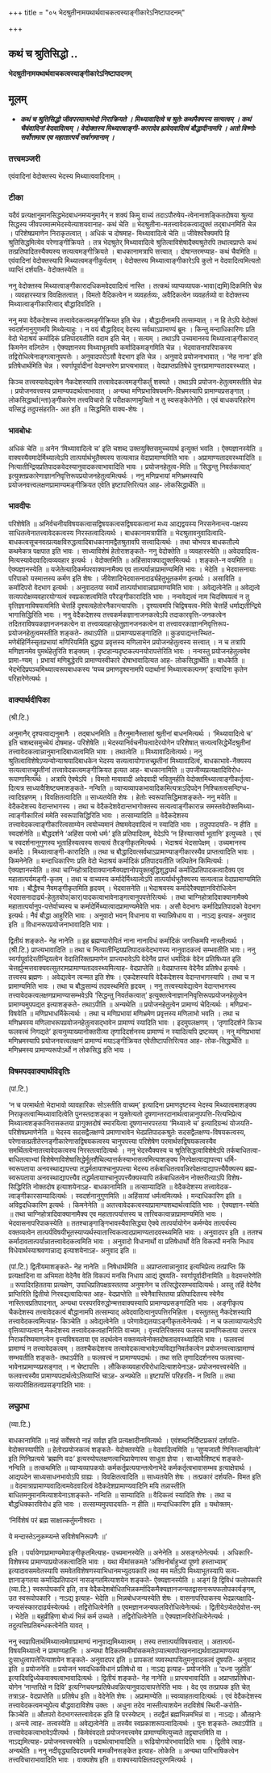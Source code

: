 +++
title = "०५ भेदश्रुतीनामयथार्थवाचकत्वस्याङ्गीकारेऽनिष्टापादनम्"

+++


## कथं च श्रुतिसिद्धो ..

**भेदश्रुतीनामयथार्थवाचकत्वस्याङ्गीकारेऽनिष्टापादनम्**

## **मूलम्** 

- ***कथं च श्रुतिसिद्धो जीवपरमात्मभेदो निराक्रियते । मिथ्यावादित्वे च श्रुतेः कथमैक्यस्य सत्यत्वम् । कथं चैवंवादिनां वेदवादित्वम् । वेदोक्तस्य मिथ्यात्वाङ्गी-कारादेव ह्यवेदवादित्वं बौद्धादीनामपि । अतो विष्णोः सर्वोत्तमत्व एव महातात्पर्यं सर्वागमानाम् ।***

### **तत्त्वमञ्जरी**

एवंवादिनां वेदोक्तस्य भेदस्य मिथ्यात्ववादिनाम् ।

### **टीका** 

यदैवं प्रत्यक्षानुमानसिद्धभेदबाधनमप्यनुमानैर् न शक्यं किमु वाच्यं तदाऽपौरुषेय-त्वेनानाशङ्कितदोषया श्रुत्या सिद्धस्य जीवपरमात्मभेदस्येत्याशयवानाह- कथं चेति ॥ भेदश्रुतीना-मतत्त्वावेदकत्वाद्युक्तं तद्बाधनमिति चेन्न । परिशेषप्रमाणेन निराकृतत्वात् । अधिकं च दोषमाह- मिथ्यावादित्वे चेति ॥ जीवेश्वरैक्यमपि हि श्रुतिसिद्धमित्येव परेणाङ्गीक्रियते । तत्र भेदश्रुतेर् मिथ्यावादित्वे श्रुतित्वाविशेषादैक्यश्रुतेरपि तथात्वप्राप्तेः कथं तत्प्रतिपादितस्यैक्यस्य सत्यत्वमङ्गीक्रियते । बाधकानामत्रापि सत्त्वात् । दोषान्तरमप्याह- कथं चैवमिति ॥ एवंवादिनां वेदोक्तस्यापि मिथ्यात्वमङ्गीकुर्वताम् । वेदोक्तस्य मिथ्यात्वाङ्गीकारेऽपि कुतो न वेदवादित्वमित्यतो व्याप्तिं दर्शयति- वेदोक्तस्येति ॥

ननु वेदोक्तस्य मिथ्यात्वाङ्गीकारादधिकमवेदवादित्वं नास्ति । तत्कथं व्याप्यव्यापक-भावा(द्यमि)दिकमिति चेन्न । व्यवहारस्यात्र विवक्षितत्वात् । विमतो वैदिकत्वेन न व्यवहर्तव्यः, अवैदिकत्वेन व्यवहर्तव्यो वा वेदोक्तस्य मिथ्यात्वाङ्गीकारित्वाद् बौद्धादिवदिति ।

ननु मया वेदैकदेशस्य तत्त्वावेदकत्वमङ्गीक्रियत इति चेन्न । बौद्धादीनामपि तत्साम्यात् । न हि तेऽपि वेदोक्तं स्वदर्शनानुगुणमपि मिथ्येत्याहुः । न वयं बौद्धादिवद् वेदस्य सर्वथाऽप्रामाण्यं ब्रूमः । किन्तु मन्दाधिकारिणः प्रति वेदो भेदाश्रयं कर्मादिकं प्रतिपादयतीति वदाम इति चेत् । सत्यम् । तथाऽपि उच्यमानस्य मिथ्यात्वाङ्गीकारात् किमनेन वल्गितेन । ऐक्यज्ञानस्य मिथ्याभूतमपि कर्मादिकमङ्गमिति चेन्न । भेदवासनापरिपाकस्य तद्विरोधित्वेनाङ्गत्वानुपपत्तेः । अनुवादपरोऽसौ वेदभाग इति चेन्न । अनुवादे प्रयोजनाभावात् । ‘नेह नाना’ इति प्रतिषेधार्थमिति चेन्न । स्वर्गापूर्वादीनां वेदमन्तरेण प्राप्त्यभावात् । वेदप्राप्तप्रतिषेधे पुनरप्रामाण्यतादवस्थ्यात् ।

किञ्च तत्त्वस्यावेद्यत्वेन नैकदेशस्यापि तत्त्वावेदकत्वमङ्गीकर्तुं शक्यते । तथाऽपि प्रयोजन-हेतुत्वमस्तीति चेन्न । प्रयोजनवत्त्वस्य प्रामाण्यपदार्थत्वाभावात् । अन्यथा मणिप्रभाविषयमणि-विभ्रमस्यापि प्रामाण्यप्रसङ्गात् । लोकसिद्धार्था(न्ता)ङ्गीकारेण तत्त्वविचारो हि परीक्षकाणामुचितो न तु स्वसङ्केतेनेति । एवं बाधकपरिहारेण यत्सिद्धं तदुपसंहरति- अत इति ॥ सिद्धमिति वाक्य-शेषः ।

### **भावबोधः** 

अधिकं चेति ॥ अनेन ‘मिथ्यावादित्वे च’ इति चशब्द उक्तयुक्तिसमुच्चयार्थ इत्युक्तं भवति । ऐक्यज्ञानस्येति ॥ वाक्यस्यैवमादेर्मिथ्यात्वेऽपि तात्पर्यार्थभूतैक्यस्य सत्यत्वान्न वेदाप्रामाण्यमिति भावः । अप्रामाण्यतादवस्थ्यादिति ॥ नित्यातीन्द्रियप्रतिपादकवेदस्यानुवादकत्वाभावादिति भावः । प्रयोजनहेतुत्व-मिति ॥ ‘सिद्धन्तु निवर्तकत्वात्’ इत्युक्तप्रकारेणाज्ञाननिवृत्तिरूपप्रयोजनहेतुत्वमित्यर्थः । ननु मणिप्रभायां मणिभ्रमस्यापि प्रयोजनवत्त्वलक्षणप्रामाण्यमङ्गीक्रियत एवेति इष्टापत्तिरित्यत आह- लोकसिद्धार्थेति ॥

### **भावदीपः** 

परिशेषेति ॥ अनिर्वचनीयविषयकत्वासद्विषयकत्वसद्विषयकत्वानां मध्य आद्यद्वयस्य निरसनेनान्त्य-पक्षस्य साधितत्वेनातत्त्वावेदकत्वस्य निरस्तत्वादित्यर्थः । बाधकानामत्रापीति ॥ भेदश्रुतावनुवादित्वादि-बाधकत्वसूचनवत्प्रत्यक्षविरुद्धत्वादिबाधकानामद्वैतश्रुतावपि सत्त्वादित्यर्थः । तथा चोभयत्र बाधकतौल्ये कथमेकत्र पक्षपात इति भावः । साध्याविशेषं हेतोराशङ्कते- ननु वेदोक्तेति ॥ व्यवहारस्येति ॥ अवेदवादित्व-मित्यस्यावेदवादित्वव्यवहार इत्यर्थः । वेदोक्तमिति ॥ अहिंसावाक्याद्युक्तमित्यर्थः । शङ्कते-न वयमिति ॥ ऐक्यज्ञानस्येति ॥
यजेतेत्यादिकर्मपरवाक्यानामैक्य एव तात्पर्यान्नाप्रामाण्यमिति भावः । भेदेति ॥ भेदवासनायाः परिपाको यस्मात्तस्य कर्मण इति शेषः । जीवेशादिभेदवासनादार्ढ्यहेतुभूतकर्मण इत्यर्थः । असाविति ॥ कर्मादिपरो वेदभाग इत्यर्थः । अनुवादतया स्वार्थे तात्पर्याभावान्नाप्रामाण्यमिति भावः । अवेद्यत्वेनेति ॥ अवेद्यत्वे सत्यपरोक्षव्यवहारयोग्यत्वं स्वप्रकाशत्वमिति परैरङ्गीकारादिति भावः । नन्ववेद्यत्वं नाम चिदविषयत्वं न तु वृत्तिज्ञानाविषयत्वमिति चेत्तर्हि दृश्यत्वहेतोरनैकान्त्यापत्तिः । दृश्यत्वमपि चिद्विषयत्व-मिति चेत्तर्हि धर्माद्यतीन्द्रिये भागासिद्धिरिति भावः । ननु वेदैकदेशस्य तत्त्वकर्मकज्ञानाजनकत्वेऽपि तदाकारवृत्ति-जनकत्वेन तदितराविषयकज्ञानजनकत्वेन वा तत्त्वव्यवहारहेतुज्ञानजनकत्वेन वा तत्त्वावरकाज्ञाननिवृत्तिरूप-प्रयोजनहेतुत्वमस्तीति शङ्कते- तथाऽपीति ॥ प्रामाण्यप्रसङ्गादिति ॥ कुड्याद्यन्तःस्थित- मणेर्बहिर्निस्सृतप्रभायां मणिरियमिति बुद्ध्या प्रवृत्तस्य मणिलाभेन प्रयोजनहेतुत्वस्य सत्त्वात् । न च तत्रापि मणिज्ञानमेव पुमर्थहेतुरिति शङ्क्यम् । दृष्टहान्यदृष्टकल्पनयोरापत्तेरिति भावः । नन्वस्तु प्रयोजनहेतुत्वमेव प्रामा-ण्यम् । प्रभायां मणिबुद्धेरपि प्रामाण्यस्वीकारे दोषाभावादित्यत आह- लोकसिद्धार्थेति ॥ बाधकेति ॥ भेदभेदिप्रपञ्चमिथ्यात्वरूपबाधकस्य ‘यच्च प्रमाणदृश्वनामपि पदार्थानां मिथ्यात्वकल्पनम्’ इत्यादिना कृतेन परिहारेणेत्यर्थः ।

### **वाक्यार्थदीपिका**

(श्री.टि.)

अनुमानैर् दृश्यत्वाद्यनुमानैः । तद्बाधनमिति ॥ तैरनुमानैस्तासां श्रुतीनां बाधनमित्यर्थः । ‘मिथ्यावादित्वे च’ इति चशब्दसमुच्चेयं दोषमाह- परिशेषेति ॥ भेदस्यानिर्वचनीयत्वादेरयोगेन परिशेषात् सत्यत्वसिद्धेर्भेदश्रुतीनां तत्त्वावेदकत्वान्नानुमानादिबाध्यत्वमिति भावः । तथात्वेति ॥ मिथ्यावादित्वेत्यर्थः। ननु श्रुतित्वाविशेषेऽप्यन्योन्याश्रयादिबाधकेन भेदस्य सत्यत्वायोगात्तच्छ्रतीनां मिथ्यावादित्वं, बाधकाभावे-नैक्यस्य सत्यत्वात्तच्छ्रुतीनां तत्त्वावेदकत्वमङ्गीक्रियत इत्यत आह- बाधकानामिति ॥ उपजीव्यप्रत्यक्षादिविरोध-रूपाणामित्यर्थः । अत्रापि ऐक्येऽपि । विमतो मायावादी अवेदवादी भवितुमर्हति वेदोक्तमिथ्यात्वाङ्गीकर्तृत्वा-दित्यत्र साध्यावैशिष्ट्यमाशङ्कते- नन्विति ॥ व्याप्यव्यापकभावादिकमित्यत्राऽदिपदेन निश्चितत्वसन्दिग्ध-त्वादिग्रहणम् । विवक्षितत्वादिति ॥ साध्यतयेति शेषः । हेतोः स्वरूपासिद्धिमाशङ्कते- ननु मयेति ॥ वेदैकदेशस्य वेदान्तभागस्य । तथा च वेदैकदेशवेदान्तभागोक्तस्य सत्यत्वाङ्गीकारान्न समस्तवेदोक्तमिथ्या-त्वाङ्गीकारित्वं ममेति स्वरूपासिद्धिरिति भावः । तत्साम्यादिति ॥ वेदैकदेशस्य तत्त्वावेदकत्वाङ्गीकारित्वसाम्येन त्वयोच्यमानं तेषामवेदवादित्वं न स्यादिति भावः । तदुपपादयति- न हीति ॥ स्वदर्शनेति ॥ बौद्धदर्शने ‘अहिंसा परमो धर्मः’ इति प्रतिपादितम्, वेदेऽपि ‘न हिंस्यात्सर्वा भूतानि’ इत्युच्यते । एवं च स्वदर्शनानुगुणस्य भूताहिंस्यत्वस्य सत्यत्वं तैरङ्गीकृतमित्यर्थः । भेदाश्रयं भेदसापेक्षम् । उच्यमानस्य कर्मादेः । मिथ्यात्वाङ्गी-कारादिति ॥ तथा च बौद्धादिवत्सर्वथाऽप्रामाण्याङ्गीकारस्यैव प्राप्तत्वादिति भावः । किमनेनेति ॥ मन्दाधिकारिणः प्रति वेदो भेदाश्रयं कर्मादिकं प्रतिपादयतीति जल्पितेन किमित्यर्थः । ऐक्यज्ञानस्येति ॥ तथा
चाग्निहोत्रादिवाक्यानामैक्यज्ञानोपयुक्तबुद्धिशुद्ध्यर्थं
कर्मादिप्रतिपादकत्वादैक्य एव महातात्पर्यमङ्गी-कृतम् । तथा च वाच्यस्य कर्मादेर्मिथ्यात्वेऽपि तात्पर्यार्थभूतैक्यस्य सत्यत्वान्न वेदाप्रामाण्यमिति भावः । बौद्धैश्च नैवमङ्गीकृतमिति हृदयम् । भेदवासनेति ॥ भेदाश्रयस्य कर्मादेरैक्यज्ञानविरोधित्वेन भेदवासनादार्ढ्य-हेतुतयोप(कार)पादकत्वाभावेनाङ्गत्वानुपपत्तेरित्यर्थः । तथा चाग्निहोत्रादिवाक्यानामैक्ये महातात्पर्यानुप-पत्तेर्वाच्यस्य च कर्मादेर्मिथ्यात्वादप्रामाण्यमेवेति भावः । असौ वेदभागः कर्मादिप्रतिपादको वेदभाग इत्यर्थः। नैवं बौद्धा आहुरिति भावः । अनुवादो भवन् विधानाय वा स्यान्निषेधाय वा । नाऽद्य इत्याह- अनुवाद इति ॥ विधानरूपप्रयोजनाभावादिति भावः ।

द्वितीयं शङ्कते- नेह नानेति ॥ इह ब्रह्मण्यारोपितं नाना नानाविधं कर्मादिकं जगत्किमपि नास्तीत्यर्थः । (श्री.टि.) प्राप्त्यभावादिति ॥ तथा च नित्यातीन्द्रियप्रतिपादकवेदभागस्य नानुवादकत्वं सम्भवतीति भावः। ननु स्वर्गापूर्वादेरतीन्द्रियत्वेन वेदातिरिक्तप्रमाणेन प्राप्त्यभावेऽपि वेदेनैव प्राप्तं धर्मादिकं वेदेन प्रतिषिध्यत इति चेत्तर्ह्युन्मत्तवाक्यवत्सुतरामप्रामाण्यतादवस्थ्यमित्याह- वेदप्राप्तेति ॥ वेदप्राप्तस्य वेदेनैव प्रतिषेध इत्यर्थः । तत्त्वस्य ब्रह्मणः । अवेद्यत्वेन त्वन्मत इति शेषः । एकदेशस्यापि वेदैकदेशस्य वेदान्तभागस्यापि । तथा च न प्रामाण्यमिति भावः । तथा च बौद्धसाम्यं तदवस्थमिति हृदयम् । ननु तत्त्वस्यावेद्यत्वेन वेदान्तभागस्य तत्त्वावेदकत्वलक्षणप्रामाण्यासम्भवेऽपि ‘सिद्धन्तु निवर्तकत्वात्’ इत्युक्तत्वेनाज्ञाननिवृत्तिरूपप्रयोजनहेतुत्वेन प्रामाण्यमुपपद्यत इत्याशङ्कते- तथाऽपीति ॥ अन्यथेति ॥ प्रयोजनहेतुत्वेन प्रामाण्यं चेदित्यर्थः । मणिप्रभा-विषयेति ॥ मणिप्रभाधर्मिकेत्यर्थः । तथा च मणिप्रभायां मणिभ्रमेण प्रवृत्तस्य मणिलाभो भवति । तथा च मणिभ्रमस्य मणिलाभरूपप्रयोजनहेतुत्वसद्भावेन प्रामाण्यं स्यादिति भावः । इदमुपलक्षणम् । ‘तृणादिदर्शने किञ्च फलवत्त्वं निगद्यते’ इत्यनुव्याख्यानोक्तरीत्या तृणादिदर्शनस्य प्रामाण्यं न स्यादित्यपि द्रष्टव्यम् । ननु मणिप्रभायां मणिभ्रमस्यापि प्रयोजनवत्त्वलक्षणं प्रामाण्यं मयाऽङ्गीक्रियत एवेतीष्टापत्तिरित्यत आह- लोक-सिद्धार्थेति ॥ मणिभ्रमस्य प्रामाण्यरूपोऽर्थो न लोकसिद्ध इति भावः ।

### **विषमपदवाक्यार्थविवृतिः**

(पां.टि.)

‘न च परमार्थतो भेदाभावो व्यावहारिकः सोऽस्तीति वाच्यम्’ इत्यादिना प्रमाणदृष्टस्य भेदस्य मिथ्यात्वमाशङ्क्य निराकृतत्वान्मिथ्यावादित्वेति पुनस्तदाशङ्का न युक्तेत्यतो दूषणान्तरदानार्थत्वान्नानुपपत्ति-रित्यभिप्रेत्य मिथ्यात्वशङ्कानिरासकतया प्रागुक्तदोषं स्मारयित्वा दूषणान्तरपरतया ‘मिथ्यात्वे च’ इत्यादिग्रन्थं योजयति- परिशेषप्रमाणेनेति ॥ भेदस्य सदसद्वैलक्षण्ये प्रमाणाभावेन भेदप्रतिपादकश्रुतेः सदसद्वैलक्षण्य-विषयकत्वस्य, परेणासत्प्रतीतेरनङ्गीकारेणासद्विषयकत्वस्य चानुपपत्त्या परिशेषेण परमार्थसद्विषयकत्वस्यैव समर्थितत्वेनातत्त्वावेदकत्वस्य निरस्तत्वादित्यर्थः । ननु भेदस्यैक्यस्य च श्रुतिसिद्धत्वाविशेषेऽपि तर्कबाधितत्वा-बाधितत्वाभ्यां विशेषेणाविशेषासिद्धेर्मूलशैथिल्यात्तर्कस्याभासत्वमित्याशङ्क्य निरपेक्षत्वाद्यापत्त्या धर्मि-स्वरूपताया अनवस्थाद्यापत्त्या तद्धर्मतायाश्चानुपपत्त्या भेदस्य तर्कबाधितत्ववन्निरपेक्षत्वाद्यापत्त्यैवैक्यस्य ब्रह्म-स्वरूपताया अनवस्थाद्यापत्त्यैव तद्धर्मतायाश्चानुपपत्त्यैक्यस्यापि तर्कबाधितत्वेन नोक्तरीत्याऽपि विशेष-सिद्धिरिति नोक्तदोष इत्याशयेनाऽह- बाधकानामिति ॥ तत्साम्यादिति ॥ वेदैकदेशस्य तत्त्वावेदक-त्वाङ्गीकारसाम्यादित्यर्थः । स्वदर्शनानुगुणमिति ॥ अहिंसायां धर्मत्वमित्यर्थः । मन्दाधिकारिण इति ॥ अविद्वदधिकारिण इत्यर्थः । किमनेनेति ॥ अतत्त्वावेदकत्वस्याप्रामाण्यशब्दार्थत्वादिति भावः । ऐक्यज्ञान-स्येति ॥ तथा चाग्निहोत्रादिवाक्यानामैक्य एव महातात्पर्यात्तस्य च तात्त्विकत्वान्नाप्रामाण्यमिति भावः । भेदवासनापरिपाकस्येति ॥ ततश्चाङ्गाङ्गिभावस्यैवासिद्ध्या ऐक्ये तात्पर्यायोगेन कर्मण्येव तात्पर्यस्य वक्तव्यत्वेन तात्पर्यविषयीभूतस्याप्यर्थस्यातात्त्विकत्वादप्रामाण्यतादवस्थ्यमिति भावः । अनुवादपर इति ॥ ततश्च कर्मादावतात्पर्यान्नातत्त्वावेदकत्वमिति भावः । अनुवादो विधानार्थो वा प्रतिषेधार्थो वेति विकल्पौ मनसि निधाय विधेयार्थस्याश्रवणान्नाद्य इत्याशयेनाऽह- अनुवाद इति ॥

(पां.टि.) द्वितीयमाशङ्कते- नेह नानेति ॥ निषेधार्थमिति ॥ अप्राप्तत्वान्नानुवाद इत्यभिप्रेत्य तत्प्राप्तिः किं प्रत्यक्षादिना वा अभिमता वेदेनैव वेति विकल्पं मनसि निधाय आद्यं दूषयति- स्वर्गापूर्वादीनामिति ॥ वेदमन्तरेणेति ॥ रूपादिरहिततया प्रत्यक्षेण, उपाधिप्रतिपक्षग्रस्ततया अनुमानेन च तत्सिद्धेरसम्भवादित्यर्थः। अस्तु तर्हि वेदेनैव प्राप्तिरिति द्वितीयो निरवद्यत्वादित्यत आह- वेदप्राप्तेति ॥ स्वेनैवास्तितया प्रतिपादितस्य स्वेनैव नास्तित्वप्रतिपादनात्, अन्यथा परस्परविरुद्धोन्मत्तवाक्यस्यापि प्रामाण्यप्रसङ्गादिति भावः । अङ्गीकृत्य चैकदेशस्य तत्त्वावेदकत्वं बौद्धानामपि तत्साम्याद् अवेदवादित्वानुपपत्तिरभिहिता । वस्तुतस्तु नैकदेशस्यापि तत्त्वावेदकत्वमित्याह- किञ्चेति ॥ अवेद्यत्वेनेति ॥ परेणावेद्यतयाऽङ्गीकृतत्वेनेत्यर्थः । न च फलाव्याप्यत्वेऽपि वृत्तिव्याप्यत्वान् नैकदेशस्य तत्त्वावेदकत्वहानिरिति वाच्यम् । वृत्त्यतिरिक्तस्य फलस्य प्रामाणिकताया उत्तरत्र निराकरिष्यमाणत्वेन वृत्त्यविषयताया एव तदर्थत्वेन वक्तव्यत्वेनोक्तदोषतादवस्थ्यादिति भावः । फलवत्त्वं प्रामाण्यं न तत्त्वावेदकत्वम् । ततश्चैकदेशस्य तत्त्वावेदकत्वाभावेऽप्यविद्यानिवर्तकत्वेन प्रयोजनवत्त्वात्प्रामाण्यं सम्भवतीति शङ्कते- तथाऽपीति ॥ फलवत्त्वं न प्रामाण्यपदार्थः । तथा सति तृणादिदर्शनस्य फलवत्त्वा-भावेनाप्रामाण्यप्रसङ्गात् । न चेष्टापत्तिः । लौकिकव्यवहारविरोधादित्याशयेनाऽह- प्रयोजनवत्त्वस्येति ॥ फलवत्त्वस्यैव प्रामाण्यपदार्थत्वेऽतिव्याप्तिं चाऽह- अन्यथेति ॥ इष्टापत्तिं परिहरति- न त्विति ॥ तथा सत्यपरीक्षितत्वप्रसङ्गादिति भावः ।

### **लघुप्रभा**

(व्या.टि.)

बाधकानामिति ॥ नाहं सर्वेश्वरो नाहं सर्वज्ञ इति प्रत्यक्षादीनामित्यर्थः । एवंशब्दनिर्दिष्टप्रकारं दर्शयति- वेदोक्तस्यापीति ॥ हेतोरप्रयोजकत्वं शङ्कते- वेदोक्तस्येति ॥ वेदवादित्वमिति ॥ ‘सुप्यजातौ णिनिस्ताच्छील्ये’ इति णिनिप्रत्यये ‘ब्रह्मणि वदः’ इत्यस्योपलक्षणत्वाभिप्रायेणास्य साधुता ज्ञेया । साध्यावैशिष्ट्यं शङ्कते- नन्विति ॥ तत्कथमिति ॥ व्याप्यव्यापकयोः कर्मकर्तृप्रत्ययान्तत्वेनाभेदे कर्मकर्तृत्वभावासम्भव इत्याक्षेपार्थः । आद्यपदेन साध्यसाधनभावोऽपि ग्राह्यः । विवक्षितत्वादिति ॥ साध्यतयेति शेषः । तत्प्रकारं दर्शयति- विमत इति ॥ वेदमात्राप्रामाण्यवादित्वमवेदवादित्वं वेदैकदेशप्रामाण्यवादिनि मयि तन्नास्तीति बाधितमनुमानमित्याशयेनाऽशङ्कते- नन्विति ॥ साम्यादिति ॥ वैदिकत्वं स्यादिति शेषः । तथा च बौद्धधिक्कारविरोध इति भावः । तत्साम्यमुपपादयति- न हीति ॥ मन्दाधिकारिण इति ॥ यथोक्तम्-

‘निर्विशेषं परं ब्रह्म साक्षात्कर्तुमनीश्वराः ।

ये मन्दास्तेऽनुकम्प्यन्ते सविशेषनिरूपणैः ॥’

इति । पर्यायेणाप्रामाण्यमेवाङ्गीकृतमित्याह- उच्यमानस्येति ॥ अनेनेति ॥ असङ्गतेनेत्यर्थः । अधिकारि-विशेषस्य प्रामाण्याप्रयोजकत्वादिति भावः । यथा मीमांसकमते ‘अश्विनोर्बाहुभ्यां पूष्णो हस्ताभ्याम्’ इत्यादावसमवेतस्यापि समवेतविशेषणस्याभिधानमभ्युदयकारि तथा मम मतेऽपि मिथ्याभूतस्यापि सत्य-ज्ञानाङ्गतया कर्मादिप्रतिपादनं नासङ्गतमित्याशयेन शङ्कते- ऐक्यज्ञानस्येति ॥ अङ्गं हि द्विविधं फलोपकारि (व्या.टि.) स्वरूपोपकारि इति, तत्र वेदैकदेशबोधितभिन्नकर्मादिकमैक्यज्ञानजन्यतद्वासनारूपफलोपकार्यङ्गम्, उत स्वरूपोपकारि । नाऽद्य इत्याह- भेदेति ॥ भिन्नबोधजन्यस्येति शेषः । वासनापरिपाकस्य भेदप्रत्यक्षादि-जन्यसंस्कारदार्ढ्यस्येत्यर्थः । तद्विरोधित्वेनेति ॥ एवमज्ञानजन्यफलविरोधित्वेनेत्यर्थः । द्वितीयेऽप्येतदेवोत्त-रम् । भेदेति ॥ बहुव्रीहिणा बोध्यं भिन्नं कर्म उच्यते । तद्विरोधित्वेनेति ॥ ऐक्यज्ञानविरोधित्वेनेत्यर्थः । तदुत्पत्तिप्रतिबन्धकत्वेनेति यावत् ।

ननु स्वप्रापितार्थमिथ्यात्वमेवाप्रामाण्यं नानुवाद्यमिथ्यात्वम् । तस्य तत्तात्पर्याविषयत्वात् । अतात्पर्य-विषयमिथ्यात्वे न प्रामाण्यहानिः । अन्यथा वैदिकतममीमांसकमतेऽप्यात्मवपोत्खननाद्यर्थवादप्रामाण्यस्य दुःसाधुत्वापत्तेरित्याशयेन शङ्कते- अनुवादपर इति ॥ प्रापकतां व्यवस्थापयितुमनुवादकत्वं दूषयति- अनुवाद इति ॥ प्रयोजनेति ॥ प्रयोजनं भवदधिकविधानं प्रतिषेधो वा । नाऽद्य इत्याह- प्रयोजनेति ॥ ‘दध्ना जुहोति’ इत्यादिवद्विध्येकवाक्यत्वाभावादित्यर्थः । द्वितीयं शङ्कते- नेह नानेति ॥ प्राप्त्यभावादिति ॥ अप्राप्तप्रतिषेधा-योगेन ‘नान्तरिक्षे न दिवि’ इत्यग्निचयनप्रतिषेधवन्नित्यानुवादत्वापत्तेरिति भावः । वेद एव तत्प्रापक इति चेत् तत्राऽह- वेदप्राप्तेति ॥ प्रतिषेध इति ॥ वेदेनेति शेषः । अप्रामाण्येति ॥ स्वव्याहतत्वादित्यर्थः । एवं वेदैकदेशस्य तत्त्वावेदकत्वमभ्युपेत्य बौद्धवादाविशेष उक्तः । अधुना तदेव नास्तीत्याशयेन तदविशेषं स्थिरी-करोति- किञ्चेति ॥ औतपरो वेदभागस्तत्त्वावेदक इति हि परस्येष्टम् । तदद्वैतं ब्रह्मभिन्नमभिन्नं वा । नाऽद्यः। औतहानेः । अन्त्ये त्वाह- तत्त्वस्येति ॥ अवेद्यत्वेनेति ॥
तस्यैव स्वप्रकाशरूपत्वादित्यर्थः । पुनः शङ्कते- तथाऽपीति ॥ तत्त्वावेदकत्वाभावेऽपीत्यर्थः । किमेवंवदतो प्रयोजनवत्त्वमेव प्रामाण्यमित्युच्यते तद्व्याप्तमिति वा । नाऽद्यमित्याह- प्रयोजनवत्त्वस्येति ॥ पदार्थत्वाभावादिति ॥ रूढियोगयोरभावादिति भावः । द्वितीये त्वाह- अन्यथेति ॥ ननु नदीवृद्ध्यादिवदयमपि मामकीनसङ्केत इत्याह- लोकेति ॥ अन्यथा पारिभाषिकत्वेन तत्त्वविचाराभावादिति भावः । वाक्यशेष इति ॥ वाक्यस्यापेक्षितपदपूरणमित्यर्थः ।

